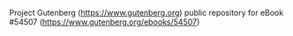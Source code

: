 Project Gutenberg (https://www.gutenberg.org) public repository for
eBook #54507 (https://www.gutenberg.org/ebooks/54507)
